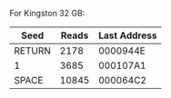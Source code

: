 For Kingston 32 GB:

| Seed   | Reads | Last Address  |
| ------ | ----- | ------------- |
| RETURN |  2178 | 0000944E      |
|      1 |  3685 | 000107A1      |
|  SPACE | 10845 | 000064C2      |

